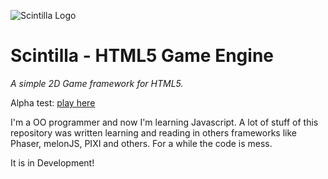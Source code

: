 ![Scintilla Logo](https://raw.githubusercontent.com/tobiasbu/scintilla/master/resources/scintilla_logo.png)

# Scintilla - HTML5 Game Engine

_A simple 2D Game framework for HTML5._

Alpha test: [play here](http://tobiasbu.github.io/website/portfolio/untitled-space/)

I'm a OO programmer and now I'm learning Javascript.
A lot of stuff of this repository was written learning and reading in others frameworks like Phaser, melonJS, PIXI and others.
For a while the code is mess.

It is in Development!
